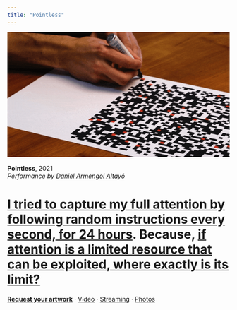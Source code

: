 ```yaml
---
title: "Pointless"
---
```

![](../assets/202104111309.gif)

**Pointless**, 2021  
*Performance by [Daniel Armengol Altayó](202103150041)*

# [I tried to capture my full attention by following random instructions every second, for 24 hours](202105291521). Because, [if attention is a limited resource that can be exploited, where exactly is its limit?](202105271834)

[**Request your artwork**](202105271855) · [Video](https://www.youtube.com/watch?v=QRdb935v1sQ) · [Streaming](https://www.youtube.com/watch?v=3SPDPUxSgKA&list=PLS52VhiWnrkEx0E8j2X_m9M-HfkpFEbHB) · [Photos](https://flickr.com/photos/danielarmengolaltayo/albums/72157719334813149)